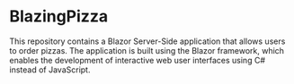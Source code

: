 # BlazingPizza
This repository contains a Blazor Server-Side application that allows users to order pizzas. The application is built using the Blazor framework, which enables the development of interactive web user interfaces using C# instead of JavaScript.

